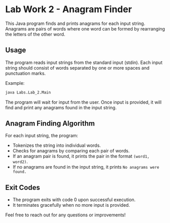 # Lab Work 2 - Anagram Finder

This Java program finds and prints anagrams for each input string. Anagrams are pairs of words where one word can be formed by rearranging the letters of the other word.

## Usage

The program reads input strings from the standard input (stdin). Each input string should consist of words separated by one or more spaces and punctuation marks.

Example:
```bash
java Labs.Lab_2.Main
```

The program will wait for input from the user. Once input is provided, it will find and print any anagrams found in the input string.

## Anagram Finding Algorithm

For each input string, the program:
- Tokenizes the string into individual words.
- Checks for anagrams by comparing each pair of words.
- If an anagram pair is found, it prints the pair in the format `(word1, word2)`.
- If no anagrams are found in the input string, it prints `No anagrams were found.`

## Exit Codes

- The program exits with code 0 upon successful execution.
- It terminates gracefully when no more input is provided.

Feel free to reach out for any questions or improvements!